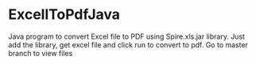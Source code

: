 # ExcellToPdfJava
Java program to convert Excel file to PDF using Spire.xls.jar library.
Just add the library, get excel file and click run to convert to pdf.
Go to master branch to view files
